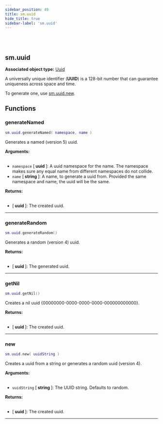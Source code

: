 ```yaml
---
sidebar_position: 49
title: sm.uuid
hide_title: true
sidebar-label: 'sm.uuid'
---
```


<br></br>

## sm.uuid

**Associated object type:** [Uuid](/docs/Game-Script-Environment/Userdata/Uuid)

A universally unique identifier (<strong>UUID</strong>) is a 128-bit number that can guarantee uniqueness across space and time.

To generate one, use [sm.uuid.new](#new).

## Functions

### generateNamed

```lua
sm.uuid.generateNamed( namespace, name )
```

Generates a named (version 5) uuid.

<strong>Arguments:</strong> <br></br>

- <code>namespace</code> [<strong> uuid </strong>]: A uuid namespace for the name. The namespace makes sure any equal name from different namespaces do not collide.
- <code>name</code> [<strong> string </strong>]: A name, to generate a uuid from. Provided the same namespace and name, the uuid will be the same.

<strong>Returns:</strong> <br></br>

- [<strong> uuid </strong>]: The created uuid.

---

### generateRandom

```lua
sm.uuid.generateRandom()
```

Generates a random (version 4) uuid.

<strong>Returns:</strong> <br></br>

- [<strong> uuid </strong>]: The generated uuid.

---

### getNil

```lua
sm.uuid.getNil()
```

Creates a nil uuid {00000000-0000-0000-0000-000000000000}.

<strong>Returns:</strong> <br></br>

- [<strong> uuid </strong>]: The created uuid.

---

### new

```lua
sm.uuid.new( uuidString )
```

Creates a uuid from a string or generates a random uuid (version 4).

<strong>Arguments:</strong> <br></br>

- <code>uuidString</code> [<strong> string </strong>]: The UUID string. Defaults to random.

<strong>Returns:</strong> <br></br>

- [<strong> uuid </strong>]: The created uuid.

---













